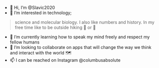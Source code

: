 - 👋 Hi, I’m @Slavic2020
- 👀 I’m interested in technology;
 >science and molecular biology.
 >I also like numbers and history. 
 >In my free time like to be outside hiking 🥾 or 🎣  
- 🌱 I’m currently learning how to speak my mind freely and respect my fellow humans 
- 💞️ I’m looking to collaborate on apps that will change the way we think and interact with the world 🗺 
- 📫 I can be reached on Instagram @columbusabsolute 

<!---
Slavic2020/Slavic2020 is a ✨ special ✨ repository because its `README.md` (this file) appears on your GitHub profile.
You can click the Preview link to take a look at your changes.
--->
